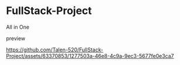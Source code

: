 # FullStack-Project
All in One


preview

https://github.com/Talen-520/FullStack-Project/assets/63370853/1277503a-46e8-4c9a-9ec3-5677fe0e3ca7

